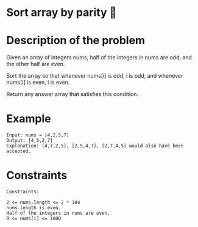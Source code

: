 # Sort array by parity 📧

# Description of the problem

Given an array of integers nums, half of the integers in nums are odd, and the other half are even.

Sort the array so that whenever nums[i] is odd, i is odd, and whenever nums[i] is even, i is even.

Return any answer array that satisfies this condition.

# Example

```
Input: nums = [4,2,5,7]
Output: [4,5,2,7]
Explanation: [4,7,2,5], [2,5,4,7], [2,7,4,5] would also have been accepted.
```

# Constraints

```
Constraints:

2 <= nums.length <= 2 * 104
nums.length is even.
Half of the integers in nums are even.
0 <= nums[i] <= 1000
```
